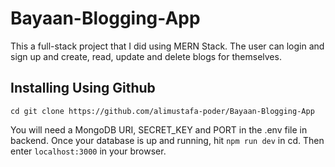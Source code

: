 # Bayaan-Blogging-App
This a full-stack project that I did using MERN Stack. The user can login and sign up and create, read, update and delete blogs for themselves. 
## Installing Using Github
```
cd git clone https://github.com/alimustafa-poder/Bayaan-Blogging-App
```
You will need a MongoDB URI, SECRET_KEY and PORT in the .env file in backend.
Once your database is up and running, hit `npm run dev` in cd. Then enter `localhost:3000` in your browser.
